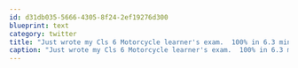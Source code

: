 ```yaml
---
id: d31db035-5666-4305-8f24-2ef19276d300
blueprint: text
category: twitter
title: "Just wrote my Cls 6 Motorcycle learner's exam.  100% in 6.3 minutes. Scary easy. How do 48% of ppl fail on the 1st try?"
caption: "Just wrote my Cls 6 Motorcycle learner's exam.  100% in 6.3 minutes. Scary easy. How do 48% of ppl fail on the 1st try?"
---
```

